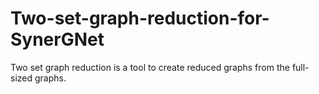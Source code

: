 # Two-set-graph-reduction-for-SynerGNet
Two set graph reduction is a tool to create reduced graphs from the full-sized graphs.
